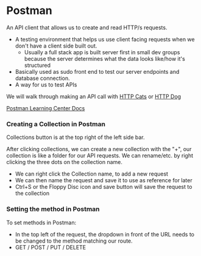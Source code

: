 # Postman

An API client that allows us to create and read HTTP/s requests.

- A testing environment that helps us use client facing requests when we don't have a client side built out.
  - Usually a full stack app is built server first in small dev groups because the server determines what the data looks like/how it's structured
- Basically used as sudo front end to test our server endpoints and database connection.
- A way for us to test APIs

We will walk through making an API call with [HTTP Cats](https://http.cat/) or [HTTP Dog](https://http.dog/)

[Postman Learning Center Docs](https://learning.postman.com/docs/introduction/overview/)

### Creating a Collection in Postman

Collections button is at the top right of the left side bar.

After clicking collections, we can create a new collection with the "+", our collection is like a folder for our API requests. We can rename/etc. by right clicking the three dots on the collection name.

- We can right click the Collection name, to add a new request
- We can then name the request and save it to use as reference for later
- Ctrl+S or the Floppy Disc icon and save button will save the request to the collection

### Setting the method in Postman

To set methods in Postman:

- In the top left of the request, the dropdown in front of the URL needs to be changed to the method matching our route.
- GET / POST / PUT / DELETE
